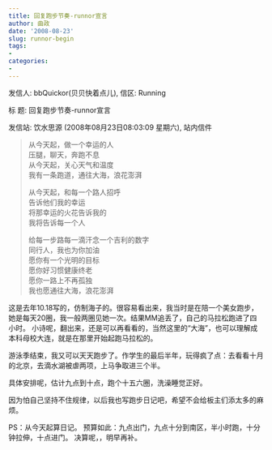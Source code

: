 ```yaml
---
title: 回复跑步节奏-runnor宣言
author: 曲政
date: '2008-08-23'
slug: runnor-begin
tags:
- 
categories:
- 
---
```

发信人: bbQuickor(贝贝快着点儿), 信区: Running 

标 题: 回复跑步节奏-runnor宣言 

发信站: 饮水思源 (2008年08月23日08:03:09 星期六), 站内信件   

>   从今天起，做一个幸运的人  
>   压腿，聊天，奔跑不息  
>   从今天起，关心天气和温度  
>   我有一条跑道，通往大海，浪花澎湃  
>
>   从今天起，和每一个路人招呼  
>   告诉他们我的幸运  
>   将那幸运的火花告诉我的  
>   我将告诉每一个人  
>
>   给每一步路每一滴汗念一个吉利的数字  
>   同行人，我也为你加油  
>   愿你有一个光明的目标  
>   愿你好习惯健康终老  
>   愿你一路上不再孤独  
>   我也愿通往大海，浪花澎湃   

这是去年10.18写的，仿制海子的。很容易看出来，我当时是在陪一个美女跑步，她是每天20圈，我一般两圈见她一次。结果MM追丢了，自己的马拉松跑进了四小时。 小诗呢，翻出来，还是可以再看看的，当然这里的“大海”，也可以理解成本科母校大连，就是在那里开始起跑马拉松的。 

游泳季结束，我又可以天天跑步了。作学生的最后半年，玩得疯了点：去看看十月的北京，去滴水湖被虐两项，上马争取进三个半。   

具体安排呢，估计九点到十点，跑个十五六圈，洗澡睡觉正好。   

因为怕自己坚持不住规律，以后我也写跑步日记吧，希望不会给板主们添太多的麻烦。   

PS：从今天起算日记。 预算如此：九点出门，九点十分到南区，半小时跑，十分钟拉伸，十点进门。 决算呢，，明早再补。                                                                                             									